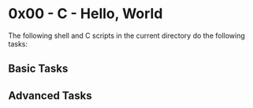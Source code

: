 # 0x00 - C - Hello, World

The following shell and C scripts in the current directory do the following tasks:

## Basic Tasks


## Advanced Tasks
